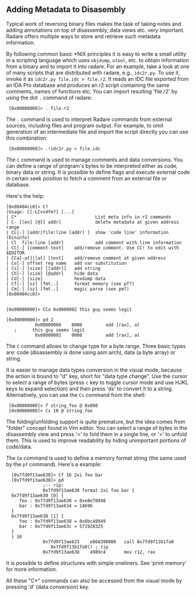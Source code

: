 ## Adding Metadata to Disasembly

Typical work of reversing binary files makes the task of taking notes and adding annotations on top of disassembly, data views etc. very important. Radare offers multiple ways to store and retrieve such metadata information.

By following common basic *NIX principles it is easy to write a small utility in a scripting language which uses `objdump`, `otool`, etc. to obtain information from a binary and to import it into radare. For an example, take a look at one of many scripts that are distributed with radare, e.g., `idc2r.py`. To use it, invoke it as `idc2r.py file.idc > file.r2`. It reads an IDC file exported from an IDA Pro database and produces an r2 script containing the same comments, names of functions etc. You can import resulting 'file.r2' by using the dot `.` command of radare:

     [0x00000000]> . file.r2

The `.` command is used to interpret Radare commands from external sources, including files and program output. For example, to omit generation of an intermediate file and import the script directly you can use this combination:

     [0x00000000]> .!idc2r.py < file.idc

The `C` command is used to manage comments and data conversions. You can define a range of program's bytes to be interpreted either as code, binary data or string. It is possible to define flags and execute external code in certain seek position to fetch a comment from an external file or database.

Here's the help:

    [0x00404cc0]> C?
    |Usage: C[-LCvsdfm?] [...]
    | C*                              List meta info in r2 commands
    | C- [len] [@][ addr]             delete metadata at given address range
    | CL[-] [addr|file:line [addr] ]  show 'code line' information (bininfo)
    | Cl  file:line [addr]            add comment with line information
    | CC[-] [comment-text]    add/remove comment. Use CC! to edit with $EDITOR
    | CCa[-at]|[at] [text]    add/remove comment at given address
    | Cv[-] offset reg name   add var substitution
    | Cs[-] [size] [[addr]]   add string
    | Ch[-] [size] [@addr]    hide data
    | Cd[-] [size]            hexdump data
    | Cf[-] [sz] [fmt..]      format memory (see pf?)
    | Cm[-] [sz] [fmt..]      magic parse (see pm?)
    [0x00404cc0]>


    [0x00000000]> CCa 0x0000002 this guy seems legit

    [0x00000000]> pd 2
               0x00000000    0000         add [rax], al
       ;      this guy seems legit
               0x00000002    0000         add [rax], al



The `C` command allows to change type for a byte range. Three basic types are: code (disassembly is done using asm.arch), data (a byte array) or string.

It is easier to manage data types conversion in the visual mode, because the action is bound to "d" key, short for "data type change". Use the cursor to select a range of bytes (press `c` key to toggle cursor mode and use HJKL keys to expand selection) and then press 'ds' to convert it to a string. Alternatively, you can use the `Cs` command from the shell:

     [0x00000000]> f string_foo @ 0x800
     [0x00000000]> Cs 10 @ string_foo

The folding/unfolding support is quite premature, but the idea comes from "folder" concept found in Vim editor. You can select a range of bytes in the disassembly view and press '<' to fold them in a single line, or '>' to unfold them. This is used to improve readability by hiding unimportant portions of code/data.

The `Cm` command is used to define a memory format string (the same used by the `pf` command). Here's a example:

      [0x7fd9f13ae630]> Cf 16 2xi foo bar
      [0x7fd9f13ae630]> pd
                  ;-- rip:
                  0x7fd9f13ae630 format 2xi foo bar {
      0x7fd9f13ae630 [0] {
         foo : 0x7fd9f13ae630 = 0xe8e78948
         bar : 0x7fd9f13ae634 = 14696
      }
      0x7fd9f13ae638 [1] {
         foo : 0x7fd9f13ae638 = 0x8bc48949
         bar : 0x7fd9f13ae63c = 571928325
      }
      } 16
                  0x7fd9f13ae633    e868390000   call 0x7fd9f13b1fa0
                     0x7fd9f13b1fa0() ; rip
                  0x7fd9f13ae638    4989c4       mov r12, rax

It is possible to define structures with simple oneliners. See 'print memory' for more information.

All these "C*" commands can also be accessed from the visual mode by pressing 'd' (data conversion) key.

